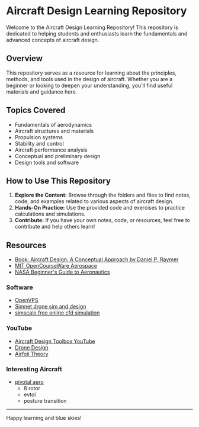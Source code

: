 # Aircraft Design Learning Repository

Welcome to the Aircraft Design Learning Repository! This repository is dedicated to helping students and enthusiasts learn the fundamentals and advanced concepts of aircraft design.

## Overview
This repository serves as a resource for learning about the principles, methods, and tools used in the design of aircraft. Whether you are a beginner or looking to deepen your understanding, you'll find useful materials and guidance here.

## Topics Covered
- Fundamentals of aerodynamics
- Aircraft structures and materials
- Propulsion systems
- Stability and control
- Aircraft performance analysis
- Conceptual and preliminary design
- Design tools and software

## How to Use This Repository
1. **Explore the Content:** Browse through the folders and files to find notes, code, and examples related to various aspects of aircraft design.
2. **Hands-On Practice:** Use the provided code and exercises to practice calculations and simulations.
3. **Contribute:** If you have your own notes, code, or resources, feel free to contribute and help others learn!

## Resources
- [Book: Aircraft Design: A Conceptual Approach by Daniel P. Raymer](https://www.amazon.com/Aircraft-Design-Conceptual-Approach-AIAA/dp/1563478293)
- [MIT OpenCourseWare Aerospace](https://ocw.mit.edu/search/?q=aerospace)
- [NASA Beginner's Guide to Aeronautics](https://www1.grc.nasa.gov/beginners-guide-to-aeronautics/learn-about-aerodynamics/)

### Software
- [OpenVPS](https://vspu.larc.nasa.gov)
- [Simnet drone sim and design](https://www.simnet.aero/tutorials)
- [simscale free online cfd simulation](https://www.simscale.com/signup/)

### YouTube
- [Aircraft Design Toolbox YouTube](https://www.youtube.com/@AircraftDesignToolbox)
- [Drone Design](https://www.youtube.com/@dynamixsystems)
- [Airfoil Theory](https://www.youtube.com/watch?v=5UmspUmw6TM)

### Interesting Aircraft
- [pivotal aero](https://pivotal.aero/#specs)
  - 8 rotor
  - evtol
  - posture transition
---

Happy learning and blue skies! 